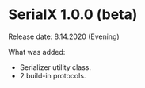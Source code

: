 # SerialX 1.0.0 (beta)

Release date: 8.14.2020 (Evening)

What was added:
* Serializer utility class.
* 2 build-in protocols.
#

